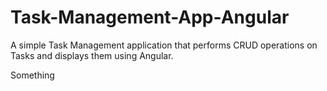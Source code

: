 # Task-Management-App-Angular
A simple Task Management application that performs CRUD operations on Tasks and displays them using Angular.

Something